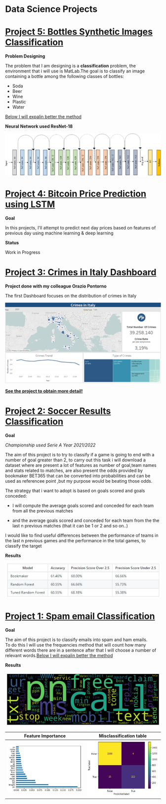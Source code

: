 # Data Science Projects

# [Project 5: Bottles Synthetic Images Classification](https://github.com/datascientist-hist/Bottles-Synthetic-Images-Classification)



**Problem Designing**

The problem that  I am designing is a **classification** problem, the environment that i will use is  MatLab.The  goal is to classify an image containing a bottle  among the following classes of bottles:

- Soda 
- Beer 
- Wine 
- Plastic
- Water

[Below I will expalin better the method](https://github.com/datascientist-hist/Bottles-Synthetic-Images-Classification)

**Neural Network used ResNet-18**
<p align="center">
  <img width="700"src="/images/Original-ResNet-18-Architecture.png">
</p>

# [Project 4: Bitcoin Price Prediction using LSTM](https://github.com/datascientist-hist/Bitcoin-Price)

**Goal**

In this projects, I'll attempt to predict next day prices based on features of previous day using machine learning & deep learning

**Status**

Work in Progress

# [Project 3: Crimes in Italy Dashboard](https://github.com/datascientist-hist/Crimes-in-Italy-Dashboard) 

**Project done with my colleague  Orazio Pontorno**

The first Dashboard focuses on the distribution of crimes in Italy

![](/images/DASH1.png)

**[See the project to obtain more detail!](https://github.com/datascientist-hist/Crimes-in-Italy-Dashboard)**


# [Project 2: Soccer Results Classification](https://github.com/datascientist-hist/Football-Results-classification) 

**Goal**

*Championship used Serie A Year 2021/2022*

The aim of this project is to try to classify if a game is going to end with a number of goal greater than 2, to carry out this task i will download a dataset where are present a lot of features as number of goal,team names and stats related to matches, are also present the odds provided by bookmaker BET365 that can be converted into probabilities and can be used as referencee point ,but my purpose would be beating those odds.

The strategy that i want to adopt is based on goals scored and goals conceded:

- I will compute the average goals scored and conceded for each team from all the previous matches

- and the average goals scored and conceded for each team from the the last n previous matches (that it can be 1 or 2 and so on..)

I would like to find useful differences between the performance of teams in the last n previous games and the performance in the total games, to classify the target

**Results**

 ![](/images/tablemtrics.JPG)  
 

# [Project 1: Spam email Classification](https://github.com/datascientist-hist/Spam_Messages_Classification)



**Goal**

The aim of this project is to classify emails into spam and ham emails.  
To do this I will use the frequencies method that will count  how many different words there are in a sentence after that I will choose a number of relevant words.[Below I will expalin better the method](https://github.com/datascientist-hist/Spam_Messages_Classification)


**Results**

![](/images/spamwords.png)

Feature Importance         |  Misclassification table
:-------------------------:|:-------------------------:
 ![](/images/featureimportance.png)  |   ![](/images/misclassification.png)


